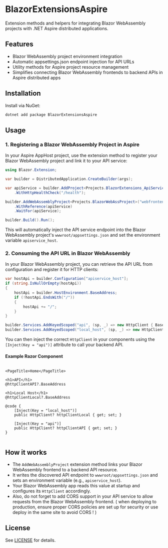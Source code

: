 # BlazorExtensionsAspire

Extension methods and helpers for integrating Blazor WebAssembly projects with .NET Aspire distributed applications.

## Features
- Blazor WebAssembly project environment integration
- Automatic appsettings.json endpoint injection for API URLs
- Utility methods for Aspire project resource management
- Simplifies connecting Blazor WebAssembly frontends to backend APIs in Aspire distributed apps

## Installation

Install via NuGet:

```bash
dotnet add package BlazorExtensionsAspire
```

## Usage

### 1. Registering a Blazor WebAssembly Project in Aspire

In your Aspire AppHost project, use the extension method to register your Blazor WebAssembly project and link it to your API service:

```csharp
using Blazor.Extension;

var builder = DistributedApplication.CreateBuilder(args);

var apiService = builder.AddProject<Projects.BlazorExtensions_ApiService>("apiservice")
    .WithHttpHealthCheck("/health");

builder.AddWebAssemblyProject<Projects.BlazorWebAssProject>("webfrontend", apiService)
    .WithReference(apiService)
    .WaitFor(apiService);

builder.Build().Run();
```

This will automatically inject the API service endpoint into the Blazor WebAssembly project's `wwwroot/appsettings.json` and set the environment variable `apiservice_host`.

### 2. Consuming the API URL in Blazor WebAssembly

In your Blazor WebAssembly project, you can retrieve the API URL from configuration and register it for HTTP clients:

```csharp
var hostApi = builder.Configuration["apiservice_host"];
if (string.IsNullOrEmpty(hostApi))
{
    hostApi = builder.HostEnvironment.BaseAddress;
    if (!hostApi.EndsWith("/"))
    {
        hostApi += "/";
    }
}

builder.Services.AddKeyedScoped("api", (sp, _) => new HttpClient { BaseAddress = new Uri(hostApi) });
builder.Services.AddKeyedScoped("local_host", (sp, _) => new HttpClient { BaseAddress = new Uri(builder.HostEnvironment.BaseAddress) });
```

You can then inject the correct `HttpClient` in your components using the `[Inject(Key = "api")]` attribute to call your backend API.

#### Example Razor Component

```razor

<PageTitle>Home</PageTitle>
 
<h1>API</h1>
@httpClientAPI?.BaseAddress

<h1>Local Host</h1>
@httpClientLocal?.BaseAddress
 
@code {
    [Inject(Key = "local_host")]
    public HttpClient? httpClientLocal { get; set; }

    [Inject(Key = "api")]
    public HttpClient? httpClientAPI { get; set; }
}


```

## How it works
- The `AddWebAssemblyProject` extension method links your Blazor WebAssembly frontend to a backend API resource.
- It writes the discovered API endpoint to `wwwroot/appsettings.json` and sets an environment variable (e.g., `apiservice_host`).
- Your Blazor WebAssembly app reads this value at startup and configures its `HttpClient` accordingly.
- Also, do not forget to add CORS support in your API service to allow requests from the Blazor WebAssembly frontend.
( when deploying to production, ensure proper CORS policies are set up for security or use deploy in the same site to avoid CORS ! )

## License

See [LICENSE](LICENSE) for details.

